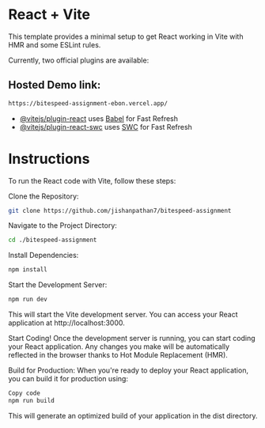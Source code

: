# React + Vite

This template provides a minimal setup to get React working in Vite with HMR and some ESLint rules.

Currently, two official plugins are available:

## Hosted Demo link: 
```bash
https://bitespeed-assignment-ebon.vercel.app/
```

- [@vitejs/plugin-react](https://github.com/vitejs/vite-plugin-react/blob/main/packages/plugin-react/README.md) uses [Babel](https://babeljs.io/) for Fast Refresh
- [@vitejs/plugin-react-swc](https://github.com/vitejs/vite-plugin-react-swc) uses [SWC](https://swc.rs/) for Fast Refresh

# Instructions
To run the React code with Vite, follow these steps:

Clone the Repository:

```bash
git clone https://github.com/jishanpathan7/bitespeed-assignment
```
Navigate to the Project Directory:

```bash
cd ./bitespeed-assignment
```
Install Dependencies:

```bash
npm install
```

Start the Development Server:

```bash
npm run dev
```

This will start the Vite development server. You can access your React application at http://localhost:3000.

Start Coding!
Once the development server is running, you can start coding your React application. Any changes you make will be automatically reflected in the browser thanks to Hot Module Replacement (HMR).

Build for Production:
When you're ready to deploy your React application, you can build it for production using:

```bash
Copy code
npm run build
```
This will generate an optimized build of your application in the dist directory.
